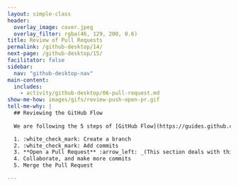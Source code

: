 ```yaml
---
layout: simple-class
header:
  overlay_image: cover.jpeg
  overlay_filter: rgba(46, 129, 200, 0.6)
title: Review of Pull Requests
permalink: /github-desktop/14/
next-page: /github-desktop/15/
facilitator: false
sidebar:
  nav: "github-desktop-nav"
main-content:
  includes:
    - activity/github-desktop/06-pull-request.md
show-me-how: images/gifs/review-push-open-pr.gif
tell-me-why: |
  ## Reviewing the GitHub Flow
  
  We are following the 5 steps of [GitHub Flow](https://guides.github.com/introduction/flow/), which are:

  1. :white_check_mark: Create a branch
  2. :white_check_mark: Add commits
  3. **Open a Pull Request** :arrow_left: _(This section deals with this step.)_
  4. Collaborate, and make more commits
  5. Merge the Pull Request

---
```


